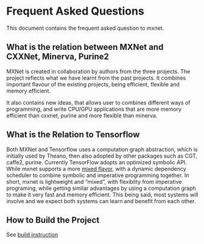 Frequent Asked Questions
========================
This document contains the frequent asked question to mxnet.


What is the relation between MXNet and CXXNet, Minerva, Purine2
---------------------------------------------------------------
MXNet is created in collaboration by authors from the three projects.
The project reflects what we have learnt from the past projects.
It combines important flavour of the existing projects, being
efficient, flexible and memory efficient.

It also contains new ideas, that allows user to combines different
ways of programming, and write CPU/GPU applications that are more
memory efficient than cxxnet, purine and more flexible than minerva.


What is the Relation to Tensorflow
----------------------------------
Both MXNet and Tensorflow uses a computation graph abstraction, which is initially used by Theano, then also adopted by other packages such as CGT, caffe2, purine. Currently TensorFlow adopts an optimized symbolic API. While mxnet supports a more [mixed flavor](https://mxnet.readthedocs.org/en/latest/program_model.html), with a dynamic dependency scheduler to combine symbolic and imperative programming together. 
In short, mxnet is lightweight and “mixed”, with flexiblity from imperative programing, while getting similar advantages by using a computation graph to make it very fast and memory efficient. This being said, most systems will involve and we expect both systems can learn and benefit from each other.


How to Build the Project
------------------------
See [build instruction](build.md)
